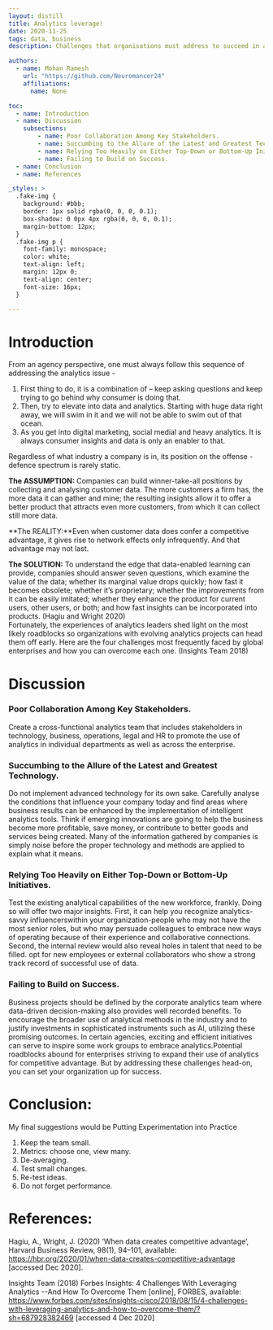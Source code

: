 ```yaml
---
layout: distill
title: Analytics leverage!
date: 2020-11-25
tags: data, business
description: Challenges that organisations must address to succeed in analytics

authors:
  - name: Mohan Ramesh
    url: "https://github.com/Neuromancer24"
    affiliations: 
      name: None

toc:
  - name: Introduction
  - name: Discussion
    subsections:
        - name: Poor Collaboration Among Key Stakeholders.
        - name: Succumbing to the Allure of the Latest and Greatest Technology.
        - name: Relying Too Heavily on Either Top-Down or Bottom-Up Initiatives.
        - name: Failing to Build on Success.
  - name: Conclusion
  - name: References

_styles: >
  .fake-img {
    background: #bbb;
    border: 1px solid rgba(0, 0, 0, 0.1);
    box-shadow: 0 0px 4px rgba(0, 0, 0, 0.1);
    margin-bottom: 12px;
  }
  .fake-img p {
    font-family: monospace;
    color: white;
    text-align: left;
    margin: 12px 0;
    text-align: center;
    font-size: 16px;
  }

---
```


# Introduction

From an agency perspective, one must always follow this sequence of addressing the analytics issue -

1. First thing to do, it is a combination of – keep asking questions and keep 
trying to go behind why consumer is doing that.
2. Then, try to elevate into data and analytics. Starting with huge data right 
away, we will swim in it and we will not be able to swim out of that ocean.
3. As you get into digital marketing, social medial and heavy analytics. It is always consumer insights and data is only an enabler to that.

Regardless of what industry a company is in, its position on the offense - defence spectrum is rarely static.

**The ASSUMPTION:** Companies can build winner-take-all positions by collecting and analysing customer data. The more customers a firm has, the more data it can gather and mine; the resulting insights allow it to offer a better product that attracts even more customers, from which it can collect still more data.

**The REALITY:**Even when customer data does confer a competitive advantage, it gives rise to network effects only infrequently. And that advantage may not last.

**The SOLUTION:** To understand the edge that data-enabled learning can provide, companies should answer seven questions, which examine the value of the data; whether its marginal value drops quickly; how fast it becomes obsolete; whether it’s proprietary; whether the improvements from it can be easily imitated; whether they enhance the product for current users, other users, or both; and how fast insights can be incorporated into products. (Hagiu and Wright 2020)  
Fortunately, the experiences of analytics leaders shed light on the most likely roadblocks so organizations with evolving analytics projects can head them off early. Here are the four challenges most frequently faced by global enterprises and how you can overcome each one. (Insights Team 2018)

# Discussion

### Poor Collaboration Among Key Stakeholders.
Create a cross-functional analytics team that includes stakeholders in technology, business, operations, legal and HR to promote the use of analytics in individual departments as well as across the enterprise.

### Succumbing to the Allure of the Latest and Greatest Technology.

 Do not implement advanced technology for its own sake. Carefully analyse the conditions that influence your company today and find areas where business results can be enhanced by the implementation of intelligent analytics tools. Think if emerging innovations are going to help the business become more profitable, save money, or contribute to better goods and services being created. Many of the information gathered by companies is simply noise before the proper technology and methods are applied to explain what it means.
 
### Relying Too Heavily on Either Top-Down or Bottom-Up Initiatives. 
Test the existing analytical capabilities of the new workforce, frankly. Doing so will offer two major insights. First, it can help you recognize analytics-savvy influencerswithin your organization-people who may not have the most senior roles, but who may persuade colleagues to embrace new ways of operating because of their experience and collaborative connections. Second, the internal review would also reveal holes in talent that need to be filled. opt for new employees or external collaborators who show a strong track record of successful use of data.

### Failing to Build on Success.

 Business projects should be defined by the corporate analytics team where data-driven decision-making also provides well recorded benefits. To encourage the broader use of analytical methods in the industry and to justify investments in sophisticated instruments such as AI, utilizing these promising outcomes. In certain agencies, exciting and efficient initiatives can serve to inspire some work groups to embrace analytics.Potential roadblocks abound for enterprises striving to expand their use of analytics for competitive advantage. But by addressing these challenges head-on, you can set your organization up for success. 

# Conclusion: 
My final suggestions would be Putting Experimentation into Practice
1. Keep the team small.
2. Metrics: choose one, view many.
3. De-averaging.
4. Test small changes.
5. Re-test ideas.
6. Do not forget performance.

# References: 
Hagiu, A., Wright, J. (2020) ‘When data creates competitive advantage’, Harvard Business Review, 98(1), 94–101, available: https://hbr.org/2020/01/when-data-creates-competitive-advantage [accessed  Dec 2020].

Insights Team (2018) Forbes Insights: 4 Challenges With Leveraging Analytics --And How To Overcome Them [online], FORBES, available: https://www.forbes.com/sites/insights-cisco/2018/08/15/4-challenges-with-leveraging-analytics-and-how-to-overcome-them/?sh=687928382469 [accessed 4 Dec 2020]